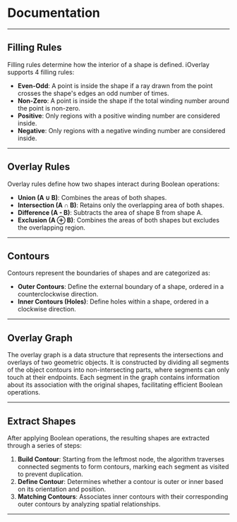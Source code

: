 # Documentation

---

## Filling Rules

Filling rules determine how the interior of a shape is defined. iOverlay supports 4 filling rules:

- **Even-Odd**: A point is inside the shape if a ray drawn from the point crosses the shape's edges an odd number of times.
- **Non-Zero**: A point is inside the shape if the total winding number around the point is non-zero.
- **Positive**: Only regions with a positive winding number are considered inside.
- **Negative**: Only regions with a negative winding number are considered inside.

---

## Overlay Rules

Overlay rules define how two shapes interact during Boolean operations:

- **Union (A ∪ B)**: Combines the areas of both shapes.
- **Intersection (A ∩ B)**: Retains only the overlapping area of both shapes.
- **Difference (A - B)**: Subtracts the area of shape B from shape A.
- **Exclusion (A ⊕ B)**: Combines the areas of both shapes but excludes the overlapping region.

---

## Contours

Contours represent the boundaries of shapes and are categorized as:

- **Outer Contours**: Define the external boundary of a shape, ordered in a counterclockwise direction.
- **Inner Contours (Holes)**: Define holes within a shape, ordered in a clockwise direction.

---

## Overlay Graph

The overlay graph is a data structure that represents the intersections and overlays of two geometric objects. It is constructed by dividing all segments of the object contours into non-intersecting parts, where segments can only touch at their endpoints. Each segment in the graph contains information about its association with the original shapes, facilitating efficient Boolean operations.

---

## Extract Shapes

After applying Boolean operations, the resulting shapes are extracted through a series of steps:

1. **Build Contour**: Starting from the leftmost node, the algorithm traverses connected segments to form contours, marking each segment as visited to prevent duplication.
2. **Define Contour**: Determines whether a contour is outer or inner based on its orientation and position.
3. **Matching Contours**: Associates inner contours with their corresponding outer contours by analyzing spatial relationships.

---